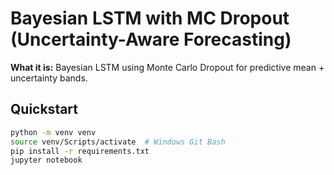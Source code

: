 
# Bayesian LSTM with MC Dropout (Uncertainty-Aware Forecasting)

**What it is:** Bayesian LSTM using Monte Carlo Dropout for predictive mean + uncertainty bands.

## Quickstart
```bash
python -m venv venv
source venv/Scripts/activate  # Windows Git Bash
pip install -r requirements.txt
jupyter notebook
